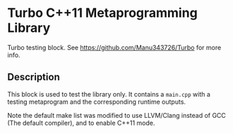 Turbo C++11 Metaprogramming Library
===================================

Turbo testing block. See https://github.com/Manu343726/Turbo for more info.


Description
-----------

This block is used to test the library only. It contains a `main.cpp` with a testing metaprogram and the corresponding
runtime outputs.

Note the default make list was modified to use LLVM/Clang instead of GCC (The default compiler), and to enable C++11 mode.
